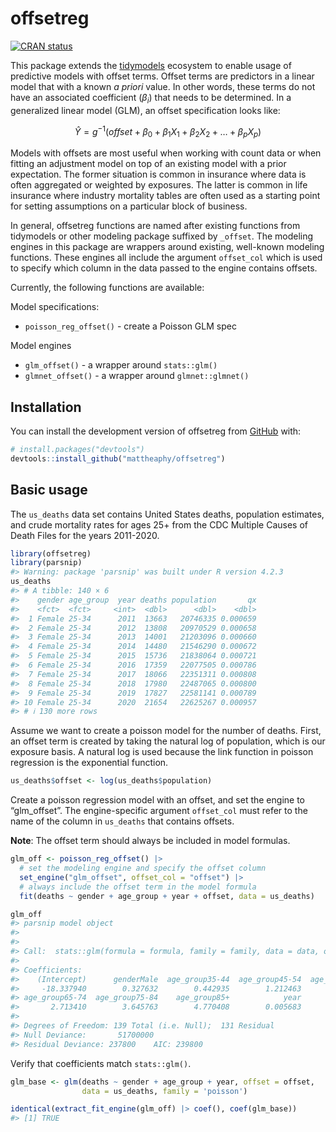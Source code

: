 
<!-- README.md is generated from README.Rmd. Please edit that file -->

# offsetreg

<!-- badges: start -->

[![CRAN
status](https://www.r-pkg.org/badges/version/offsetreg)](https://CRAN.R-project.org/package=offsetreg)
<!-- badges: end -->

This package extends the [tidymodels](https://www.tidymodels.org)
ecosystem to enable usage of predictive models with offset terms. Offset
terms are predictors in a linear model that with a known *a priori*
value. In other words, these terms do not have an associated coefficient
($\beta_i$) that needs to be determined. In a generalized linear model
(GLM), an offset specification looks like:

$$
\hat{Y} = g^{-1}(offset + \beta_0 + \beta_1X_1 + \beta_2X_2 + \ldots + \beta_pX_p)
$$

Models with offsets are most useful when working with count data or when
fitting an adjustment model on top of an existing model with a prior
expectation. The former situation is common in insurance where data is
often aggregated or weighted by exposures. The latter is common in life
insurance where industry mortality tables are often used as a starting
point for setting assumptions on a particular block of business.

In general, offsetreg functions are named after existing functions from
tidymodels or other modeling package suffixed by `_offset`. The modeling
engines in this package are wrappers around existing, well-known
modeling functions. These engines all include the argument `offset_col`
which is used to specify which column in the data passed to the engine
contains offsets.

Currently, the following functions are available:

Model specifications:

- `poisson_reg_offset()` - create a Poisson GLM spec

Model engines

- `glm_offset()` - a wrapper around `stats::glm()`
- `glmnet_offset()` - a wrapper around `glmnet::glmnet()`

## Installation

You can install the development version of offsetreg from
[GitHub](https://github.com/) with:

``` r
# install.packages("devtools")
devtools::install_github("mattheaphy/offsetreg")
```

## Basic usage

The `us_deaths` data set contains United States deaths, population
estimates, and crude mortality rates for ages 25+ from the CDC Multiple
Causes of Death Files for the years 2011-2020.

``` r
library(offsetreg)
library(parsnip)
#> Warning: package 'parsnip' was built under R version 4.2.3
us_deaths
#> # A tibble: 140 × 6
#>    gender age_group  year deaths population       qx
#>    <fct>  <fct>     <int>  <dbl>      <dbl>    <dbl>
#>  1 Female 25-34      2011  13663   20746335 0.000659
#>  2 Female 25-34      2012  13808   20970529 0.000658
#>  3 Female 25-34      2013  14001   21203096 0.000660
#>  4 Female 25-34      2014  14480   21546290 0.000672
#>  5 Female 25-34      2015  15736   21838064 0.000721
#>  6 Female 25-34      2016  17359   22077505 0.000786
#>  7 Female 25-34      2017  18066   22351311 0.000808
#>  8 Female 25-34      2018  17980   22487065 0.000800
#>  9 Female 25-34      2019  17827   22581141 0.000789
#> 10 Female 25-34      2020  21654   22625267 0.000957
#> # ℹ 130 more rows
```

Assume we want to create a poisson model for the number of deaths.
First, an offset term is created by taking the natural log of
population, which is our exposure basis. A natural log is used because
the link function in poisson regression is the exponential function.

``` r
us_deaths$offset <- log(us_deaths$population)
```

Create a poisson regression model with an offset, and set the engine to
“glm_offset”. The engine-specific argument `offset_col` must refer to
the name of the column in `us_deaths` that contains offsets.

**Note**: The offset term should always be included in model formulas.

``` r
glm_off <- poisson_reg_offset() |>
  # set the modeling engine and specify the offset column
  set_engine("glm_offset", offset_col = "offset") |>
  # always include the offset term in the model formula
  fit(deaths ~ gender + age_group + year + offset, data = us_deaths)

glm_off
#> parsnip model object
#> 
#> 
#> Call:  stats::glm(formula = formula, family = family, data = data, offset = offset)
#> 
#> Coefficients:
#>    (Intercept)      genderMale  age_group35-44  age_group45-54  age_group55-64  
#>     -18.337940        0.327632        0.442935        1.212463        1.990698  
#> age_group65-74  age_group75-84    age_group85+            year  
#>       2.713410        3.645763        4.770408        0.005683  
#> 
#> Degrees of Freedom: 139 Total (i.e. Null);  131 Residual
#> Null Deviance:       51700000 
#> Residual Deviance: 237800    AIC: 239800
```

Verify that coefficients match `stats::glm()`.

``` r
glm_base <- glm(deaths ~ gender + age_group + year, offset = offset,
                data = us_deaths, family = 'poisson')

identical(extract_fit_engine(glm_off) |> coef(), coef(glm_base))
#> [1] TRUE
```
